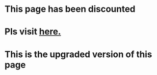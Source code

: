 # This page has been discounted 
# Pls visit [ here. ](Https://Indranilsaha84.github.io/linker.html)
# This is the upgraded version of this page

